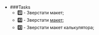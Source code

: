   * ###Tasks
    * **:one:** - Зверстати макет;
    * **:two:** - Зверстати [макет](https://drive.google.com/open?id=1tBLLC58aoUDGZZGqgAmM87s-5iR9qsvJ);
    * **:three:** - Зверстати макет калькулятора;